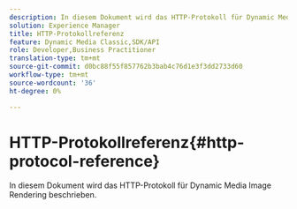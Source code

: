 ```yaml
---
description: In diesem Dokument wird das HTTP-Protokoll für Dynamic Media Image Rendering beschrieben.
solution: Experience Manager
title: HTTP-Protokollreferenz
feature: Dynamic Media Classic,SDK/API
role: Developer,Business Practitioner
translation-type: tm+mt
source-git-commit: d0bc88f55f857762b3bab4c76d1e3f3dd2733d60
workflow-type: tm+mt
source-wordcount: '36'
ht-degree: 0%

---
```



# HTTP-Protokollreferenz{#http-protocol-reference}

In diesem Dokument wird das HTTP-Protokoll für Dynamic Media Image Rendering beschrieben.

